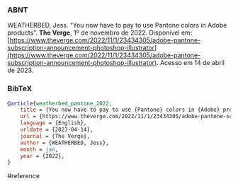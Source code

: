 ### ABNT
WEATHERBED, Jess. “You now have to pay to use Pantone colors in Adobe products”. **The Verge**, 1º de novembro de 2022. Disponível em: [https://www.theverge.com/2022/11/1/23434305/adobe-pantone-subscription-announcement-photoshop-illustrator](https://www.theverge.com/2022/11/1/23434305/adobe-pantone-subscription-announcement-photoshop-illustrator). Acesso em 14 de abril de 2023.

### BibTeX
```bibtex
@article{weatherbed_pantone_2022,
	title = {You now have to pay to use {Pantone} colors in {Adobe} products},
	url = {https://www.theverge.com/2022/11/1/23434305/adobe-pantone-subscription-announcement-photoshop-illustrator},
	language = {English},
	urldate = {2023-04-14},
	journal = {The Verge},
	author = {WEATHERBED, Jess},
	month = jan,
	year = {2022},
}
```

#reference